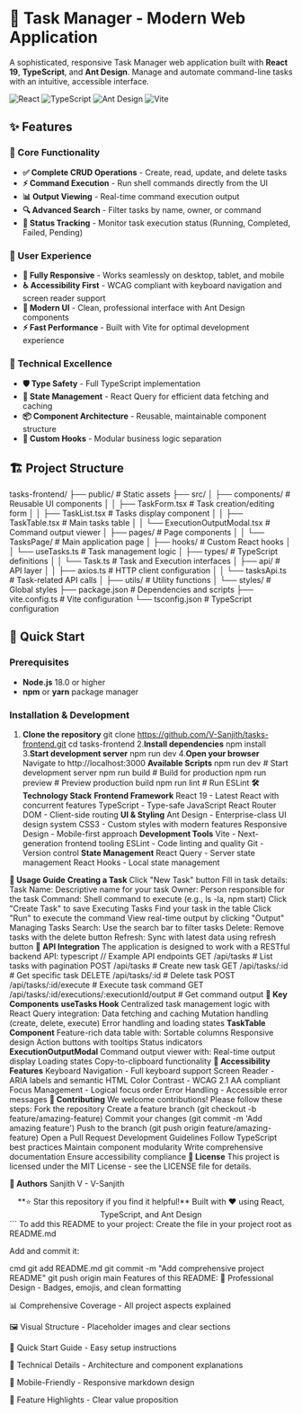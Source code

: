 # 🚀 Task Manager - Modern Web Application

A sophisticated, responsive Task Manager web application built with **React 19**, **TypeScript**, and **Ant Design**. Manage and automate command-line tasks with an intuitive, accessible interface.

![React](https://img.shields.io/badge/React-19.0.0-blue)
![TypeScript](https://img.shields.io/badge/TypeScript-5.0+-blue)
![Ant Design](https://img.shields.io/badge/Ant%20Design-5.0+-orange)
![Vite](https://img.shields.io/badge/Vite-5.0+-purple)

## ✨ Features

### 🎯 Core Functionality
- **✅ Complete CRUD Operations** - Create, read, update, and delete tasks
- **⚡ Command Execution** - Run shell commands directly from the UI
- **📊 Output Viewing** - Real-time command execution output
- **🔍 Advanced Search** - Filter tasks by name, owner, or command
- **🔄 Status Tracking** - Monitor task execution status (Running, Completed, Failed, Pending)

### 🎨 User Experience
- **📱 Fully Responsive** - Works seamlessly on desktop, tablet, and mobile
- **♿ Accessibility First** - WCAG compliant with keyboard navigation and screen reader support
- **🎪 Modern UI** - Clean, professional interface with Ant Design components
- **⚡ Fast Performance** - Built with Vite for optimal development experience

### 🔧 Technical Excellence
- **🛡 Type Safety** - Full TypeScript implementation
- **🎯 State Management** - React Query for efficient data fetching and caching
- **📦 Component Architecture** - Reusable, maintainable component structure
- **🎪 Custom Hooks** - Modular business logic separation

## 🏗 Project Structure
tasks-frontend/
├── public/ # Static assets
├── src/
│ ├── components/ # Reusable UI components
│ │ ├── TaskForm.tsx # Task creation/editing form
│ │ ├── TaskList.tsx # Tasks display component
│ │ ├── TaskTable.tsx # Main tasks table
│ │ └── ExecutionOutputModal.tsx # Command output viewer
│ ├── pages/ # Page components
│ │ └── TasksPage/ # Main application page
│ ├── hooks/ # Custom React hooks
│ │ └── useTasks.ts # Task management logic
│ ├── types/ # TypeScript definitions
│ │ └── Task.ts # Task and Execution interfaces
│ ├── api/ # API layer
│ │ ├── axios.ts # HTTP client configuration
│ │ └── tasksApi.ts # Task-related API calls
│ ├── utils/ # Utility functions
│ └── styles/ # Global styles
├── package.json # Dependencies and scripts
├── vite.config.ts # Vite configuration
└── tsconfig.json # TypeScript configuration


## 🚀 Quick Start

### Prerequisites
- **Node.js** 18.0 or higher
- **npm** or **yarn** package manager

### Installation & Development

1. **Clone the repository**
   git clone https://github.com/V-Sanjith/tasks-frontend.git
   cd tasks-frontend
2.**Install dependencies**
  npm install
3.**Start development server**
  npm run dev
4.**Open your browser**
  Navigate to http://localhost:3000
**Available Scripts**
  npm run dev          # Start development server
  npm run build        # Build for production
  npm run preview      # Preview production build
  npm run lint         # Run ESLint
**🛠 Technology Stack**
  **Frontend Framework**
    React 19 - Latest React with concurrent features
    TypeScript - Type-safe JavaScript
    React Router DOM - Client-side routing
  **UI & Styling**
  Ant Design - Enterprise-class UI design system
  CSS3 - Custom styles with modern features
  Responsive Design - Mobile-first approach
  **Development Tools**
  Vite - Next-generation frontend tooling
  ESLint - Code linting and quality
  Git - Version control
  **State Management**
  React Query - Server state management
  React Hooks - Local state management

**📖 Usage Guide**
**Creating a Task**
Click "New Task" button
Fill in task details:
Task Name: Descriptive name for your task
Owner: Person responsible for the task
Command: Shell command to execute (e.g., ls -la, npm start)
Click "Create Task" to save
Executing Tasks
Find your task in the table
Click "Run" to execute the command
View real-time output by clicking "Output"
Managing Tasks
Search: Use the search bar to filter tasks
Delete: Remove tasks with the delete button
Refresh: Sync with latest data using refresh button
**🔧 API Integration**
The application is designed to work with a RESTful backend API:
typescript
// Example API endpoints
GET    /api/tasks           # List tasks with pagination
POST   /api/tasks           # Create new task
GET    /api/tasks/:id       # Get specific task
DELETE /api/tasks/:id       # Delete task
POST   /api/tasks/:id/execute  # Execute task command
GET    /api/tasks/:id/executions/:executionId/output  # Get command output
**🎯 Key Components**
**useTasks Hook**
Centralized task management logic with React Query integration:
Data fetching and caching
Mutation handling (create, delete, execute)
Error handling and loading states
**TaskTable Component**
Feature-rich data table with:
Sortable columns
Responsive design
Action buttons with tooltips
Status indicators
**ExecutionOutputModal**
Command output viewer with:
Real-time output display
Loading states
Copy-to-clipboard functionality
**🌟 Accessibility Features**
Keyboard Navigation - Full keyboard support
Screen Reader - ARIA labels and semantic HTML
Color Contrast - WCAG 2.1 AA compliant
Focus Management - Logical focus order
Error Handling - Accessible error messages
**🤝 Contributing**
We welcome contributions! Please follow these steps:
Fork the repository
Create a feature branch (git checkout -b feature/amazing-feature)
Commit your changes (git commit -m 'Add amazing feature')
Push to the branch (git push origin feature/amazing-feature)
Open a Pull Request
Development Guidelines
Follow TypeScript best practices
Maintain component modularity
Write comprehensive documentation
Ensure accessibility compliance
**📝 License**
This project is licensed under the MIT License - see the LICENSE file for details.

**👥 Authors**
Sanjith V - V-Sanjith

<div align="center">
**⭐ Star this repository if you find it helpful!**
Built with ❤️ using React, TypeScript, and Ant Design

</div> ```
To add this README to your project:
Create the file in your project root as README.md

Add and commit it:

cmd
git add README.md
git commit -m "Add comprehensive project README"
git push origin main
Features of this README:
🎨 Professional Design - Badges, emojis, and clean formatting

📊 Comprehensive Coverage - All project aspects explained

🖼 Visual Structure - Placeholder images and clear sections

🚀 Quick Start Guide - Easy setup instructions

🔧 Technical Details - Architecture and component explanations

📱 Mobile-Friendly - Responsive markdown design

🎯 Feature Highlights - Clear value proposition
